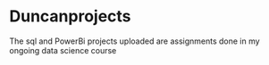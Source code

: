 # Duncanprojects
The sql and PowerBi projects uploaded are assignments done in my ongoing data science course

